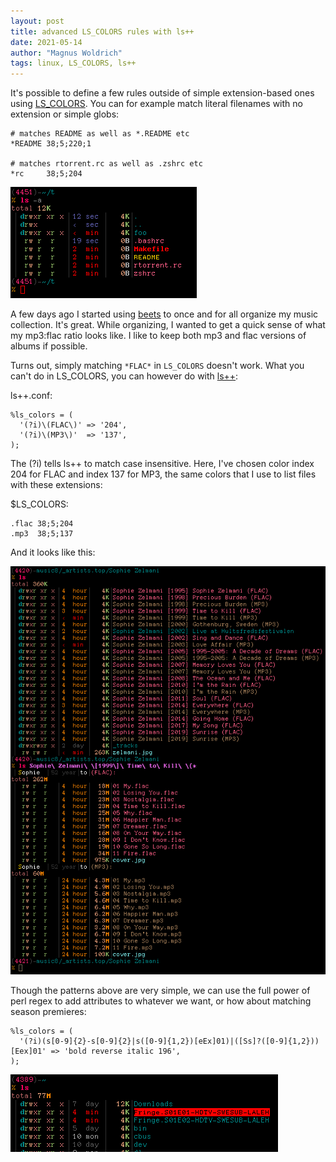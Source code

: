 ```yaml
---
layout: post
title: advanced LS_COLORS rules with ls++
date: 2021-05-14
author: "Magnus Woldrich"
tags: linux, LS_COLORS, ls++
---
```



It's possible to define a few rules outside of simple extension-based
ones using [LS_COLORS](https://github.com/trapd00r/LS_COLORS). You can
for example match literal filenames with no extension or simple globs:

```
# matches README as well as *.README etc
*README 38;5;220;1

# matches rtorrent.rc as well as .zshrc etc
*rc     38;5;204
```

![lscolors_literal](/assets/lscolors_literal.png)


A few days ago I started using
[beets](https://beets.readthedocs.io/en/latest/index.html) to once and
for all organize my music collection. It's great. While organizing, I
wanted to get a quick sense of what my mp3:flac ratio looks like. I like
to keep both mp3 and flac versions of albums if possible.

Turns out, simply matching ```*FLAC*``` in ```LS_COLORS```
doesn't work. What you can't do in LS_COLORS, you can however do
with [ls++](https://github.com/trapd00r/ls--):


ls++.conf:

```
%ls_colors = (
  '(?i)\(FLAC\)' => '204',
  '(?i)\(MP3\)'  => '137',
);
```

The (?i) tells ls++ to match case insensitive. Here, I've chosen color
index 204 for FLAC and index 137 for MP3, the same colors that I use to
list files with these extensions:


$LS_COLORS:

```
.flac 38;5;204
.mp3  38;5;137
```

And it looks like this:

![colors](/assets/color_directories_differently_with_patterns.png)

Though the patterns above are very simple, we can use the full power of
perl regex to add attributes to whatever we want, or how about matching
season premieres:


```
%ls_colors = (
  '(?i)(s[0-9]{2}-s[0-9]{2}|s([0-9]{1,2})[eEx]01)|([Ss]?([0-9]{1,2}))[Eex]01' => 'bold reverse italic 196',
);
```

![premiere](/assets/season_premiere.png)

